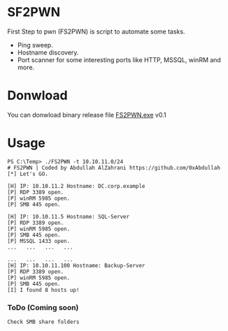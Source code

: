 # SF2PWN
First Step to pwn (FS2PWN) is script to automate some tasks.

 - Ping sweep.
 - Hostname discovery.
 - Port scanner for some interesting
   ports like HTTP, MSSQL, winRM and more.


# Donwload
You can donwload binary release file [FS2PWN.exe](https://github.com/0xAbdullah/SF2PWN/releases/download/0.1/FS2PWN.exe) v0.1

# Usage

```
PS C:\Temp> ./FS2PWN -t 10.10.11.0/24
# FS2PWN | Coded by Abdullah AlZahrani https://github.com/0xAbdullah
[*] Let's GO.

[H] IP: 10.10.11.2 Hostname: DC.corp.example
[P] RDP 3389 open.
[P] winRM 5985 open.
[P] SMB 445 open.

[H] IP: 10.10.11.5 Hostname: SQL-Server
[P] RDP 3389 open.
[P] winRM 5985 open.
[P] SMB 445 open.
[P] MSSQL 1433 open.
...   ...   ...   ...

...   ...   ...   ...
[H] IP: 10.10.11.100 Hostname: Backup-Server
[P] RDP 3389 open.
[P] winRM 5985 open.
[P] SMB 445 open.
[I] I found 8 hosts up!
```

### ToDo (Coming soon)
```
Check SMB share folders
```
